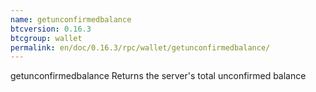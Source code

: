 ```yaml
---
name: getunconfirmedbalance
btcversion: 0.16.3
btcgroup: wallet
permalink: en/doc/0.16.3/rpc/wallet/getunconfirmedbalance/
---
```


getunconfirmedbalance
Returns the server's total unconfirmed balance


